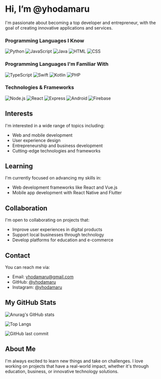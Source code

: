 # Hi, I’m @yhodamaru

I'm passionate about becoming a top developer and entrepreneur, with the goal of creating innovative applications and services.

### Programming Languages I Know

![Python](https://img.shields.io/badge/-Python-000000?&logo=Python&logoColor=white)
![JavaScript](https://img.shields.io/badge/-JavaScript-000000?&logo=JavaScript&logoColor=white)
![Java](https://img.shields.io/badge/-Java-000000?&logo=Java&logoColor=white)
![HTML](https://img.shields.io/badge/-HTML-000000?&logo=html&logoColor=white)
![CSS](https://img.shields.io/badge/-CSS-000000?&logo=css&logoColor=white)

### Programming Languages I'm Familiar With

![TypeScript](https://img.shields.io/badge/-TypeScript-000000?&logo=TypeScript&logoColor=white)
![Swift](https://img.shields.io/badge/-Swift-000000?&logo=Swift&logoColor=white)
![Kotlin](https://img.shields.io/badge/-Kotlin-000000?&logo=Kotlin&logoColor=white)
![PHP](https://img.shields.io/badge/-PHP-000000?&logo=PHP&logoColor=white)

### Technologies & Frameworks

![Node.js](https://img.shields.io/badge/-Node.js-000000?&logo=node.js&logoColor=white)
![React](https://img.shields.io/badge/-React-000000?&logo=React&logoColor=white)
![Express](https://img.shields.io/badge/-Express-000000?&logo=Express&logoColor=white)
![Android](https://img.shields.io/badge/-Android-000000?&logo=Android&logoColor=white)
![Firebase](https://img.shields.io/badge/-Firebase-000000?&logo=Firebase&logoColor=white)

## Interests
I'm interested in a wide range of topics including:
- Web and mobile development
- User experience design
- Entrepreneurship and business development
- Cutting-edge technologies and frameworks

## Learning
I'm currently focused on advancing my skills in:
- Web development frameworks like React and Vue.js
- Mobile app development with React Native and Flutter

## Collaboration
I'm open to collaborating on projects that:
- Improve user experiences in digital products
- Support local businesses through technology
- Develop platforms for education and e-commerce

## Contact
You can reach me via:
- Email: yhodamaru@gmail.com
- GitHub: [@yhodamaru](https://github.com/yhodamaru)
- Instagram: [@yhodamaru](https://instagram.com/yhodamaru)

## My GitHub Stats

![Anurag's GitHub stats](https://github-readme-stats.vercel.app/api?username=yhodamaruu&show_icons=true&theme=dark)

![Top Langs](https://github-readme-stats.vercel.app/api/top-langs/?username=yhodamaruu&layout=compact&theme=dark)

![GitHub last commit](https://img.shields.io/github/last-commit/yhodamaruu/yhodamaruu?style=flat-square&color=white&label=Last%20commit)

## About Me
I'm always excited to learn new things and take on challenges. I love working on projects that have a real-world impact, whether it's through education, business, or innovative technology solutions.
